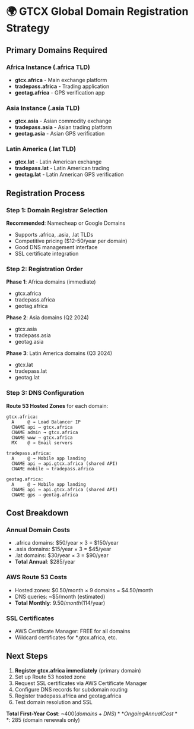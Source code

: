 # 🌍 GTCX Global Domain Registration Strategy

## Primary Domains Required

### Africa Instance (.africa TLD)
- **gtcx.africa** - Main exchange platform
- **tradepass.africa** - Trading application  
- **geotag.africa** - GPS verification app

### Asia Instance (.asia TLD)
- **gtcx.asia** - Asian commodity exchange
- **tradepass.asia** - Asian trading platform
- **geotag.asia** - Asian GPS verification

### Latin America (.lat TLD)  
- **gtcx.lat** - Latin American exchange
- **tradepass.lat** - Latin American trading
- **geotag.lat** - Latin American GPS verification

## Registration Process

### Step 1: Domain Registrar Selection
**Recommended**: Namecheap or Google Domains
- Supports .africa, .asia, .lat TLDs
- Competitive pricing ($12-50/year per domain)
- Good DNS management interface
- SSL certificate integration

### Step 2: Registration Order
**Phase 1**: Africa domains (immediate)
- gtcx.africa
- tradepass.africa  
- geotag.africa

**Phase 2**: Asia domains (Q2 2024)
- gtcx.asia
- tradepass.asia
- geotag.asia

**Phase 3**: Latin America domains (Q3 2024)
- gtcx.lat
- tradepass.lat
- geotag.lat

### Step 3: DNS Configuration
**Route 53 Hosted Zones** for each domain:
```
gtcx.africa:
  A     @ → Load Balancer IP
  CNAME api → gtcx.africa
  CNAME admin → gtcx.africa
  CNAME www → gtcx.africa
  MX    @ → Email servers

tradepass.africa:
  A     @ → Mobile app landing
  CNAME api → api.gtcx.africa (shared API)
  CNAME mobile → tradepass.africa

geotag.africa:  
  A     @ → Mobile app landing
  CNAME api → api.gtcx.africa (shared API)
  CNAME gps → geotag.africa
```

## Cost Breakdown

### Annual Domain Costs
- .africa domains: $50/year × 3 = $150/year
- .asia domains: $15/year × 3 = $45/year  
- .lat domains: $30/year × 3 = $90/year
- **Total Annual**: $285/year

### AWS Route 53 Costs
- Hosted zones: $0.50/month × 9 domains = $4.50/month
- DNS queries: ~$5/month (estimated)
- **Total Monthly**: $9.50/month ($114/year)

### SSL Certificates
- AWS Certificate Manager: FREE for all domains
- Wildcard certificates for *.gtcx.africa, etc.

## Next Steps

1. **Register gtcx.africa immediately** (primary domain)
2. Set up Route 53 hosted zone
3. Request SSL certificates via AWS Certificate Manager  
4. Configure DNS records for subdomain routing
5. Register tradepass.africa and geotag.africa
6. Test domain resolution and SSL

**Total First-Year Cost**: ~$400 (domains + DNS)
**Ongoing Annual Cost**: ~$285 (domain renewals only)